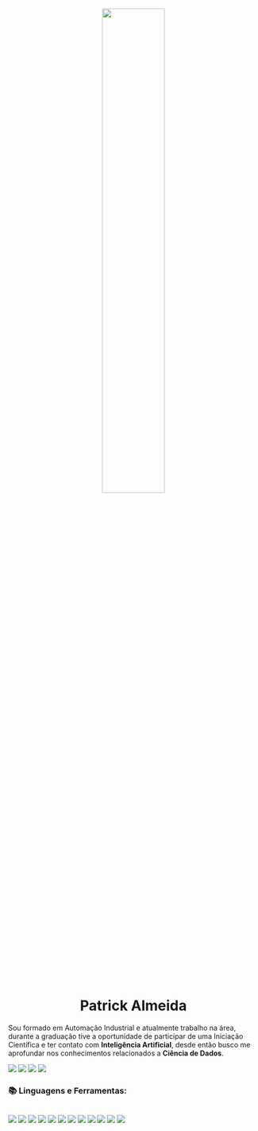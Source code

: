 <!--
**PatrickALM/PatrickALM** is a ✨ _special_ ✨ repository because its `README.md` (this file) appears on your GitHub profile.

Here are some ideas to get you started:

- 🔭 I’m currently working on ...
- 🌱 I’m currently learning ...
- 👯 I’m looking to collaborate on ...
- 🤔 I’m looking for help with ...
- 💬 Ask me about ...
- 📫 How to reach me: ...
- 😄 Pronouns: ...
- ⚡ Fun fact: ...
-->
<h3 align="center"><a href="#"><img width="50%" height="auto" src="https://static.wixstatic.com/media/095953_d0d571d1b9804783ae43982711bac9ba~mv2.png/v1/crop/x_0,y_74,w_562,h_436/fill/w_560,h_436,al_c,q_85/ARTE-SITE.webp" height="175px"/></a></h3>
<h1 align="center">Patrick Almeida</h1>
<p align="justified">Sou formado em Automação Industrial e atualmente trabalho na área, durante a graduação tive a oportunidade de participar de uma Iniciação Científica e ter contato com <b>Inteligência Artificial</b>, desde então busco me aprofundar nos conhecimentos relacionados a <b>Ciência de Dados</b>.</p>
<div>
  <a href="https://www.linkedin.com/in/patrick-lucas-almeida-49177b169/" target = "_blank"><img src="https://img.shields.io/badge/-LinkedIn-blue?style=flat-square&logo=Linkedin&logoColor=white" target="_blank"></a>
  <a href = "mailto:patricklucas2012@gmail.com"><img src="https://img.shields.io/badge/-Gmail-red?style=flat-square&logo=Gmail&logoColor=white" target="_blank"></a>
  <a href = "https://www.kaggle.com/patrickla"><img src="https://img.shields.io/badge/-kaggle-blue?style=flat-square&logo=kaggle&logoColor=white" target="_blank"></a>
  <a href = "[https://media1.giphy.com/media/50wctIEe3NU6SxG7YW/giphy.gif?cid=790b7611626cac4b90b83282ec4175e247e253af7ad6be0f&rid=giphy.gif&ct=g/fullscreen](https://giphy.com/gifs/50wctIEe3NU6SxG7YW/fullscreen)"><img src="https://img.shields.io/badge/-Portfolio-green?style=flat-square&logo=Portfolio&logoColor=black" target="_blank"></a>
  
  </div>
  
 <h3>📚 <b>Linguagens e Ferramentas:</b></h3>
 <div><br>
  <img src="https://img.shields.io/badge/-Python-black?style=plastic&logo=Python">
  <img src="https://img.shields.io/badge/-_C++-black?style=plastic&logo=Cplusplus">
  <img src="https://img.shields.io/badge/-Git-black?style=plastic&logo=Git">
  <img src="https://img.shields.io/badge/-Github-black?style=plastic&logo=Github">
  <img src="https://img.shields.io/badge/-SQL_Server-black?style=plastic&logo=Microsoft-SQL-Server">
  <img src="https://img.shields.io/badge/-Power%20BI-black?style=plastic&logo=Power-BI">
  <img src="https://img.shields.io/badge/-Pandas-black?style=plastic&logo=Pandas">
  <img src="https://img.shields.io/badge/-Numpy-black?style=plastic&logo=Numpy">
  <img src="https://img.shields.io/badge/-Scikit%20Learn-black?style=plastic&logo=scikit-learn">
  <img src="https://img.shields.io/badge/-Jupyter-black?style=plastic&logo=Jupyter">
  <img src="https://img.shields.io/badge/-_OpenCV-black?style=plastic&logo=OpenCV">
  <img src="https://img.shields.io/badge/-_TensorFlow-black?style=plastic&logo=TensorFlow">
  </div>

